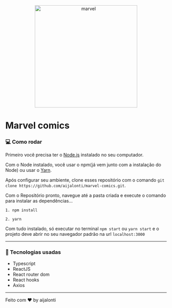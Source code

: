 <div  align="center">
    <img  src="https://cdn.worldvectorlogo.com/logos/marvel.svg"  alt="marvel"  width="320"/>
</div>

# Marvel comics

### :computer: Como rodar
Primeiro você precisa ter o [Node.js](https://nodejs.org/en/) instalado no seu computador.

Com o Node instalado, você usar o npm(já vem junto com a instalação do Node) ou usar o [Yarn](https://yarnpkg.com/).

Após configurar seu ambiente, clone esses repositório com o comando `git clone https://github.com/aijalonti/marvel-comics.git`.

Com o Repositório pronto, navegue até a pasta criada e execute o comando para instalar as dependências...

`1. npm install` 

`2. yarn`

Com tudo instalado, só executar no terminal `npm start` ou `yarn start` e o projeto deve abrir no seu navegador padrão na url `localhost:3000`

---

### :wrench: Tecnologias usadas

- Typescript
- ReactJS
- React router dom
- React hooks
- Axios

---

Feito com :heart: by aijalonti
